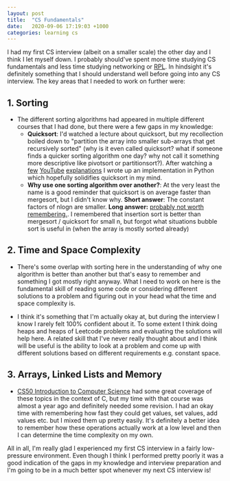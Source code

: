 ```yaml
---
layout: post
title:  "CS Fundamentals"
date:   2020-09-06 17:19:03 +1000
categories: learning cs
---
```


I had my first CS interview (albeit on a smaller scale) the other day and I think I let myself down. I probably should've spent more time studying CS fundamentals and less time studying networking or [RPL](https://andyluu.com/learning/cs/2020/08/30/understandingRPL.html). In hindsight it's definitely something that I should understand well before going into any CS interview. The key areas that I needed to work on further were: 

## 1. Sorting
- The different sorting algorithms had appeared in multiple different courses that I had done, but there were a few gaps in my knowledge:
    - **Quicksort**: 
    I'd watched a lecture about quicksort, but my recollection boiled down to "partition the array into smaller sub-arrays that get recursively sorted" (why is it even called quicksort? what if someone finds a quicker sorting algorithm one day? why not call it something more descriptive like pivotsort or partitionsort?). After watching a [few](https://www.youtube.com/watch?v=XE4VP_8Y0BU&t=1s) [YouTube](https://www.youtube.com/watch?v=Hoixgm4-P4M) [explanations](https://www.youtube.com/watch?v=x2LEyLvW0Lw) I wrote up an implementation in Python which hopefully solidifies quicksort in my mind.
    - **Why use one sorting algorithm over another?**: At the very least the name is a good reminder that quicksort is on average faster than mergesort, but I didn't know why. **Short answer**: The constant factors of nlogn are smaller. **Long answer:** [probably not worth remembering.](https://cs.stackexchange.com/questions/3/why-is-quicksort-better-than-other-sorting-algorithms-in-practice). I remembered that insertion sort is better than mergesort / quicksort for small n, but forgot what situations bubble sort is useful in (when the array is mostly sorted already)

## 2. Time and Space Complexity
- There's some overlap with sorting here in the understanding of why one algorithm is better than another but that's easy to remember and something I got mostly right anyway. What I need to work on here is the fundamental skill of reading some code or considering different solutions to a problem and figuring out in your head what the time and space complexity is.

- I think it's something that I'm actually okay at, but during the interview I know I rarely felt 100% confident about it. To some extent I think doing heaps and heaps of Leetcode problems and evaluating the solutions will help here. A related skill that I've never really thought about and I think will be useful is the ability to look at a problem and come up with different solutions based on different requirements e.g. constant space.

## 3. Arrays, Linked Lists and Memory
- [CS50 Introduction to Computer Science](https://andyluu.com/jekyll/update/2020/05/31/learning-the-basics.html) had some great coverage of these topics in the context of C, but my time with that course was almost a year ago and definitely needed some revision. I had an okay time with remembering how fast they could get values, set values, add values etc. but I mixed them up pretty easily. It's definitely a better idea to remember how these operations actually work at a low level and then I can determine the time complexity on my own.

All in all, I'm really glad I experienced my first CS interview in a fairly low-pressure environment. Even though I think I performed pretty poorly it was a good indication of the gaps in my knowledge and interview preparation and I'm going to be in a much better spot whenever my next CS interview is!
